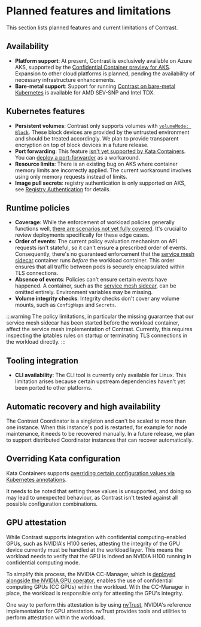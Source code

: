 # Planned features and limitations

This section lists planned features and current limitations of Contrast.

## Availability

- **Platform support**: At present, Contrast is exclusively available on Azure
  AKS, supported by the
  [Confidential Container preview for AKS](https://learn.microsoft.com/en-us/azure/confidential-computing/confidential-containers-on-aks-preview).
  Expansion to other cloud platforms is planned, pending the availability of
  necessary infrastructure enhancements.
- **Bare-metal support**: Support for running
  [Contrast on bare-metal Kubernetes](getting-started/bare-metal.md) is
  available for AMD SEV-SNP and Intel TDX.

## Kubernetes features

- **Persistent volumes**: Contrast only supports volumes with
  [`volumeMode: Block`](https://kubernetes.io/docs/concepts/storage/persistent-volumes/#volume-mode).
  These block devices are provided by the untrusted environment and should be
  treated accordingly. We plan to provide transparent encryption on top of block
  devices in a future release.
- **Port forwarding**: This feature
  [isn't yet supported by Kata Containers](https://github.com/kata-containers/kata-containers/issues/1693).
  You can
  [deploy a port-forwarder](https://docs.edgeless.systems/contrast/deployment#connect-to-the-contrast-coordinator)
  as a workaround.
- **Resource limits**: There is an existing bug on AKS where container memory
  limits are incorrectly applied. The current workaround involves using only
  memory requests instead of limits.
- **Image pull secrets**: registry authentication is only supported on AKS, see
  [Registry Authentication](howto/registry-authentication.md#bare-metal) for
  details.

## Runtime policies

- **Coverage**: While the enforcement of workload policies generally functions
  well,
  [there are scenarios not yet fully covered](https://github.com/microsoft/kata-containers/releases/tag/3.2.0.azl0.genpolicy).
  It's crucial to review deployments specifically for these edge cases.
- **Order of events**: The current policy evaluation mechanism on API requests
  isn't stateful, so it can't ensure a prescribed order of events. Consequently,
  there's no guaranteed enforcement that the
  [service mesh sidecar](components/service-mesh.md) container runs _before_ the
  workload container. This order ensures that all traffic between pods is
  securely encapsulated within TLS connections.
- **Absence of events**: Policies can't ensure certain events have happened. A
  container, such as the [service mesh sidecar](components/service-mesh.md), can
  be omitted entirely. Environment variables may be missing.
- **Volume integrity checks**: Integrity checks don't cover any volume mounts,
  such as `ConfigMaps` and `Secrets`.

:::warning The policy limitations, in particular the missing guarantee that our
service mesh sidecar has been started before the workload container, affect the
service mesh implementation of Contrast. Currently, this requires inspecting the
iptables rules on startup or terminating TLS connections in the workload
directly. :::

## Tooling integration

- **CLI availability**: The CLI tool is currently only available for Linux. This
  limitation arises because certain upstream dependencies haven't yet been
  ported to other platforms.

## Automatic recovery and high availability

The Contrast Coordinator is a singleton and can't be scaled to more than one
instance. When this instance's pod is restarted, for example for node
maintenance, it needs to be recovered manually. In a future release, we plan to
support distributed Coordinator instances that can recover automatically.

## Overriding Kata configuration

Kata Containers supports
[overriding certain configuration values via Kubernetes annotations](https://github.com/kata-containers/kata-containers/blob/b4da4b5e3b9b21048af9333b071235a57a3e9493/docs/how-to/how-to-set-sandbox-config-kata.md).

It needs to be noted that setting these values is unsupported, and doing so may
lead to unexpected behaviour, as Contrast isn't tested against all possible
configuration combinations.

## GPU attestation

While Contrast supports integration with confidential computing-enabled GPUs,
such as NVIDIA's H100 series, attesting the integrity of the GPU device
currently must be handled at the workload layer. This means the workload needs
to verify that the GPU is indeed an NVIDIA H100 running in confidential
computing mode.

To simplify this process, the NVIDIA CC-Manager, which is
[deployed alongside the NVIDIA GPU operator](./getting-started/bare-metal.md#preparing-a-cluster-for-gpu-usage),
enables the use of confidential computing GPUs (CC GPUs) within the workload.
With the CC-Manager in place, the workload is responsible only for attesting the
GPU's integrity.

One way to perform this attestation is by using
[nvTrust](https://github.com/NVIDIA/nvtrust), NVIDIA's reference implementation
for GPU attestation. nvTrust provides tools and utilities to perform attestation
within the workload.
